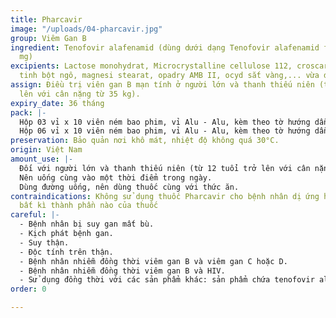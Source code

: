 ```yaml
---
title: Pharcavir
image: "/uploads/04-pharcavir.jpg"
group: Viêm Gan B
ingredient: Tenofovir alafenamid (dùng dưới dạng Tenofovir alafenamid fumarat 28,05
  mg)
excipients: Lactose monohydrat, Microcrystalline cellulose 112, croscarmello natri,
  tinh bột ngô, magnesi stearat, opadry AMB II, ocyd sắt vàng,... vừa đủ 1 viên.
assign: Điều trị viên gan B mạn tính ở người lớn và thanh thiếu niên (từ 12 tuổi trở
  lên với cân nặng từ 35 kg).
expiry_date: 36 tháng
pack: |-
  Hộp 03 vỉ x 10 viên ném bao phim, vỉ Alu - Alu, kèm theo tờ hướng dẫn sử dụng.
  Hộp 06 vỉ x 10 viên ném bao phim, vỉ Alu - Alu, kèm theo tờ hướng dẫn sử dụng.
preservation: Bảo quản nơi khô mát, nhiệt độ không quá 30°C.
origin: Việt Nam
amount_use: |-
  Đối với người lớn và thanh thiếu niên (từ 12 tuổi trở lên với cân nặng từ 35kg trở lên): Uống 1 viên/lần x 1 lần/ngày.
  Nên uống cùng vào một thời điểm trong ngày.
  Dùng đường uống, nên dùng thuốc cùng với thức ăn.
contraindications: Không sử dụng thuốc Pharcavir cho bệnh nhân dị ứng hoạt chất hay
  bất kì thành phần nào của thuốc
careful: |-
  - Bệnh nhân bị suy gan mất bù.
  - Kịch phát bệnh gan.
  - Suy thận.
  - Độc tính trên thận.
  - Bệnh nhân nhiễm đồng thời viêm gan B và viêm gan C hoặc D.
  - Bệnh nhân nhiễm đồng thời viêm gan B và HIV.
  - Sử dụng đồng thời với các sản phẩm khác: sản phẩm chứa tenofovir alafenamid, tenofovir disoproxil fumarat hoặc adefovir dipivoxil, thuốc chống động kinh, sản phẩm chứa lactose, chất ức chế mạnh của P-gp (ví dụ itraconazol và ketoconazol).
order: 0

---
```

